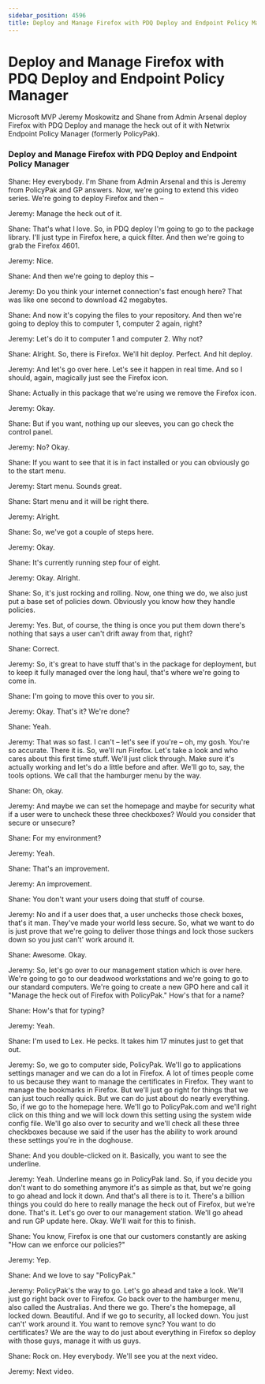 ```yaml
---
sidebar_position: 4596
title: Deploy and Manage Firefox with PDQ Deploy and Endpoint Policy Manager
---
```


# Deploy and Manage Firefox with PDQ Deploy and Endpoint Policy Manager

Microsoft MVP Jeremy Moskowitz and Shane from Admin Arsenal deploy Firefox with PDQ Deploy and manage the heck out of it with Netwrix Endpoint Policy Manager (formerly PolicyPak).

### Deploy and Manage Firefox with PDQ Deploy and Endpoint Policy Manager

Shane: Hey everybody. I'm Shane from Admin Arsenal and this is Jeremy from PolicyPak and GP answers. Now, we're going to extend this video series. We're going to deploy Firefox and then –

Jeremy: Manage the heck out of it.

Shane: That's what I love. So, in PDQ deploy I'm going to go to the package library. I'll just type in Firefox here, a quick filter. And then we're going to grab the Firefox 4601.

Jeremy: Nice.

Shane: And then we're going to deploy this –

Jeremy: Do you think your internet connection's fast enough here? That was like one second to download 42 megabytes.

Shane: And now it's copying the files to your repository. And then we're going to deploy this to computer 1, computer 2 again, right?

Jeremy: Let's do it to computer 1 and computer 2. Why not?

Shane: Alright. So, there is Firefox. We'll hit deploy. Perfect. And hit deploy.

Jeremy: And let's go over here. Let's see it happen in real time. And so I should, again, magically just see the Firefox icon.

Shane: Actually in this package that we're using we remove the Firefox icon.

Jeremy: Okay.

Shane: But if you want, nothing up our sleeves, you can go check the control panel.

Jeremy: No? Okay.

Shane: If you want to see that it is in fact installed or you can obviously go to the start menu.

Jeremy: Start menu. Sounds great.

Shane: Start menu and it will be right there.

Jeremy: Alright.

Shane: So, we've got a couple of steps here.

Jeremy: Okay.

Shane: It's currently running step four of eight.

Jeremy: Okay. Alright.

Shane: So, it's just rocking and rolling. Now, one thing we do, we also just put a base set of policies down. Obviously you know how they handle policies.

Jeremy: Yes. But, of course, the thing is once you put them down there's nothing that says a user can't drift away from that, right?

Shane: Correct.

Jeremy: So, it's great to have stuff that's in the package for deployment, but to keep it fully managed over the long haul, that's where we're going to come in.

Shane: I'm going to move this over to you sir.

Jeremy: Okay. That's it? We're done?

Shane: Yeah.

Jeremy: That was so fast. I can't – let's see if you're – oh, my gosh. You're so accurate. There it is. So, we'll run Firefox. Let's take a look and who cares about this first time stuff. We'll just click through. Make sure it's actually working and let's do a little before and after. We'll go to, say, the tools options. We call that the hamburger menu by the way.

Shane: Oh, okay.

Jeremy: And maybe we can set the homepage and maybe for security what if a user were to uncheck these three checkboxes? Would you consider that secure or unsecure?

Shane: For my environment?

Jeremy: Yeah.

Shane: That's an improvement.

Jeremy: An improvement.

Shane: You don't want your users doing that stuff of course.

Jeremy: No and if a user does that, a user unchecks those check boxes, that's it man. They've made your world less secure. So, what we want to do is just prove that we're going to deliver those things and lock those suckers down so you just can't' work around it.

Shane: Awesome. Okay.

Jeremy: So, let's go over to our management station which is over here. We're going to go to our deadwood workstations and we're going to go to our standard computers. We're going to create a new GPO here and call it "Manage the heck out of Firefox with PolicyPak." How's that for a name?

Shane: How's that for typing?

Jeremy: Yeah.

Shane: I'm used to Lex. He pecks. It takes him 17 minutes just to get that out.

Jeremy: So, we go to computer side, PolicyPak. We'll go to applications settings manager and we can do a lot in Firefox. A lot of times people come to us because they want to manage the certificates in Firefox. They want to manage the bookmarks in Firefox. But we'll just go right for things that we can just touch really quick. But we can do just about do nearly everything. So, if we go to the homepage here. We'll go to PolicyPak.com and we'll right click on this thing and we will lock down this setting using the system wide config file. We'll go also over to security and we'll check all these three checkboxes because we said if the user has the ability to work around these settings you're in the doghouse.

Shane: And you double-clicked on it. Basically, you want to see the underline.

Jeremy: Yeah. Underline means go in PolicyPak land. So, if you decide you don't want to do something anymore it's as simple as that, but we're going to go ahead and lock it down. And that's all there is to it. There's a billion things you could do here to really manage the heck out of Firefox, but we're done. That's it. Let's go over to our management station. We'll go ahead and run GP update here. Okay. We'll wait for this to finish.

Shane: You know, Firefox is one that our customers constantly are asking "How can we enforce our policies?"

Jeremy: Yep.

Shane: And we love to say "PolicyPak."

Jeremy: PolicyPak's the way to go. Let's go ahead and take a look. We'll just go right back over to Firefox. Go back over to the hamburger menu, also called the Australias. And there we go. There's the homepage, all locked down. Beautiful. And if we go to security, all locked down. You just can't' work around it. You want to remove sync? You want to do certificates? We are the way to do just about everything in Firefox so deploy with those guys, manage it with us guys.

Shane: Rock on. Hey everybody. We'll see you at the next video.

Jeremy: Next video.
